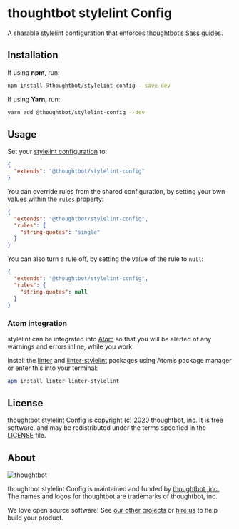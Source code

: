 # thoughtbot stylelint Config

A sharable [stylelint][stylelint] configuration that enforces
[thoughtbot’s Sass guides][thoughtbot-sass-guides].

[stylelint]: https://stylelint.io/
[thoughtbot-sass-guides]: https://github.com/thoughtbot/guides/tree/main/sass

## Installation

If using **npm**, run:

```bash
npm install @thoughtbot/stylelint-config --save-dev
```

If using **Yarn**, run:

```bash
yarn add @thoughtbot/stylelint-config --dev
```

## Usage

Set your [stylelint configuration][stylelint-configuration] to:

```json
{
  "extends": "@thoughtbot/stylelint-config"
}
```

You can override rules from the shared configuration, by setting your
own values within the `rules` property:

```json
{
  "extends": "@thoughtbot/stylelint-config",
  "rules": {
    "string-quotes": "single"
  }
}
```

You can also turn a rule off, by setting the value of the rule to `null`:

```json
{
  "extends": "@thoughtbot/stylelint-config",
  "rules": {
    "string-quotes": null
  }
}
```

[stylelint-configuration]: https://stylelint.io/user-guide/configuration/

### Atom integration

stylelint can be integrated into [Atom][atom] so that you will be alerted of
any warnings and errors inline, while you work.

Install the [linter][linter] and [linter-stylelint][linter-stylelint] packages
using Atom’s package manager or enter this into your terminal:

```bash
apm install linter linter-stylelint
```

[atom]: https://atom.io/
[linter]: https://atom.io/packages/linter
[linter-stylelint]: https://atom.io/packages/linter-stylelint

## License

thoughtbot stylelint Config is copyright (c) 2020
thoughtbot, inc. It is free software, and may be redistributed under the
terms specified in the [LICENSE] file.

[LICENSE]: /LICENSE.md

## About

![thoughtbot](https://thoughtbot.com/brand_assets/93:44.svg)

thoughtbot stylelint Config is maintained and funded by
[thoughtbot, inc.][thoughtbot] The names and logos for thoughtbot are
trademarks of thoughtbot, inc.

We love open source software! See [our other projects][community] or
[hire us][hire] to help build your product.

[thoughtbot]: https://thoughtbot.com/?utm_source=github
[community]: https://thoughtbot.com/community?utm_source=github
[hire]: https://thoughtbot.com/hire-us?utm_source=github
